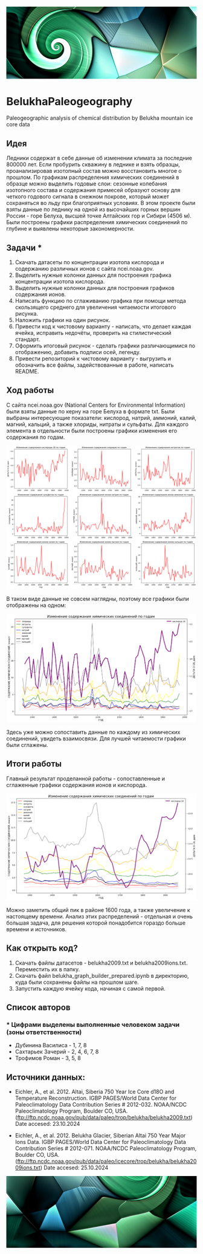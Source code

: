 ![](https://github.com/SoakedSanity/BelukhaPaleogeography/blob/main/pics/vortex3.jpg)

# BelukhaPaleogeography
Paleogeographic analysis of chemical distribution by Belukha mountain ice core data

## Идея

Ледники содержат в себе данные об изменении климата за последние 800000 лет. Если пробурить скважину в леднике и взять образцы, проанализировав изотопный состав можно восстановить многое о прошлом. 
По графикам распределения химических соединений в образце можно выделить годовые слои: сезонные колебания изотопного состава и содержания примесей образуют основу для четкого годового сигнала в снежном покрове, который  может сохраняться во льду при благоприятных условиях.
В этом проекте были взяты данные по леднику на одной из высочайших горных вершин России - горе Белуха, высшей точке Алтайских гор и Сибири (4506 м). Были построены графики распределения химических соединений по глубине и выявлены некоторые закономерности.

## Задачи *

1. Скачать датасеты по концентрации изотопа кислорода и содержанию различных ионов с сайта ncei.noaa.gov.
2. Выделить нужные колонки данных для построения графика концентрации изотопа кислорода. 
3. Выделить нужные колонки данных для построения графиков содержания ионов. 
4. Написать функцию по сглаживанию графика при помощи метода скользящего среднего для увеличения читаемости итогового рисунка.
5. Наложить графики на один рисунок.
6. Привести код к чистовому варианту - написать, что делает каждая ячейка, исправить недочёты, проверить на стилистический стандарт.
7. Оформить итоговый рисунок - сделать графики различающимися по отображению, добавить подписи осей, легенду.
8. Привести репозиторий к чистовому варианту - выгрузить и обозначить все файлы, задействованные в работе, написать README.
   
## Ход работы 

С сайта ncei.noaa.gov (National Centers for Environmental Information) были взяты данные по керну на горе Белуха в формате txt. Были выбраны интересующие показатели: кислород, натрий, аммоний, калий, магний, кальций, а также хлориды, нитраты и сульфаты. Для каждого элемента в отдельности были построены графики изменения его содержания по годам.

![](https://github.com/SoakedSanity/BelukhaPaleogeography/blob/main/pics/graph1.png)

В таком виде данные не совсем наглядны, поэтому все графики были отображены на одном:

![](https://github.com/SoakedSanity/BelukhaPaleogeography/blob/main/pics/graph2.png)

Здесь уже можно сопоставить данные по каждому из химических соединений, увидеть взаимосвязи. Для лучшей читаемости графики были сглажены. 

## Итоги работы 

Главный результат проделанной работы - сопоставленные и сглаженные графики содержания ионов и кислорода.

![](https://github.com/SoakedSanity/BelukhaPaleogeography/blob/main/pics/graph3.png)

Можно заметить общий пик в районе 1600 года, а также увеличение к настоящему времени. Анализ этих распределений - отдельная и очень большая задача, для решения которой понадобится гораздо больше времени и источников. 

## Как открыть код?

1. Скачать файлы датасетов - belukha2009.txt и belukha2009ions.txt. Переместить их в папку.
2. Скачать файл belukha_graph_builder_prepared.ipynb в директорию, куда были сохранены файлы на прошлом шаге.
3. Запустить каждую ячейку кода, начиная с самой первой.

## Список авторов 

### * Цифрами выделены выполненные человеком задачи (зоны ответственности)
- Дубинина Василиса - 1, 7, 8
- Сахтарьек Зачерий - 2, 4, 6, 7, 8
- Трофимов Роман - 3, 5, 8

## Источники данных:

- Eichler, A., et al. 2012. 
Altai, Siberia 750 Year Ice Core d18O and Temperature Reconstruction. 
IGBP PAGES/World Data Center for Paleoclimatology 
Data Contribution Series # 2012-032. 
NOAA/NCDC Paleoclimatology Program, Boulder CO, USA. 
(ftp://ftp.ncdc.noaa.gov/pub/data/paleo/trop/belukha/belukha2009.txt)
Date accesed: 23.10.2024

- Eichler, A., et al. 2012. 
Belukha Glacier, Siberian Altai 750 Year Major Ions Data. 
IGBP PAGES/World Data Center for Paleoclimatology 
Data Contribution Series # 2012-071. 
NOAA/NCDC Paleoclimatology Program, Boulder CO, USA. 
(ftp://ftp.ncdc.noaa.gov/pub/data/paleo/icecore/trop/belukha/belukha2009ions.txt)
Date accesed: 25.10.2024

![](https://github.com/SoakedSanity/BelukhaPaleogeography/blob/main/pics/vortex4.jpg)


